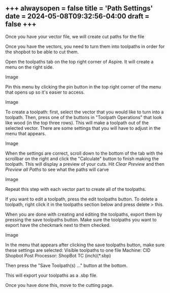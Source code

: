 +++
alwaysopen = false
title = 'Path Settings'
date = 2024-05-08T09:32:56-04:00
draft = false
+++
---

Once you have your vector file, we will create cut paths for the file

Once you have the vectors, you need to turn them into toolpaths in order for the shopbot to be able to cut them.

Open the toolpaths tab on the top right corner of Aspire. It will create a menu on the right side. 

Image

Pin this menu by clicking the pin button in the top right corner of the menu that opens up so it's easier to access.

Image 

To create a toolpath: first, select the vector that you would like to turn into a toolpath. Then, press one of the buttons in "Toolpath Operations" that look like wood (in the top three rows). This will make a toolpath out of the selected vector. There are some settings that you will have to adjust in the menu that appears. 

Image

When the settings are correct, scroll down to the bottom of the tab with the scrollbar on the right and click the "Calculate" button to finish making the toolpath. This will display a preview of your cuts. Hit *Clear Preview* and then *Preview all Paths* to see what the paths will carve

Image

Repeat this step with each vector part to create all of the toolpaths. 

If you want to edit a toolpath, press the edit toolpaths button. To delete a toolpath, right click it in the toolpaths section below and press delete > this.

When you are done with creating and editing the toolpaths, export them by pressing the save toolpaths button. Make sure the toolpaths you want to export have the checkmark next to them checked.

Image

In the menu that appears after clicking the save toolpaths button, make sure these settings are selected:
Visible toolpaths to one file
Machine: CID Shopbot
Post Processor: ShopBot TC (inch)(*.sbp)

Then press the "Save Toolpath(s) ..." button at the bottom.

This will export your toolpaths as a .sbp file.

Once you have done this, move to the cutting page.


